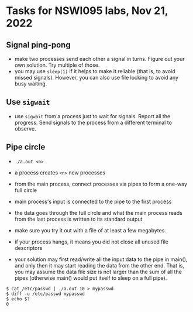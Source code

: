 # Tasks for NSWI095 labs, Nov 21, 2022

## Signal ping-pong

- make two processes send each other a signal in turns.  Figure out your own
  solution.  Try multiple of those.
- you may use `sleep(1)` if it helps to make it reliable (that is, to avoid
  missed signals).  However, you can also use file locking to avoid any busy
  waiting.

## Use `sigwait`

- use `sigwait` from a process just to wait for signals.  Report all the
  progress.  Send signals to the process from a different terminal to observe.

## Pipe circle

- `./a.out <n>`

- a process creates `<n>` new processes
- from the main process, connect processes via pipes to form a one-way full
  circle
- main process's input is connected to the pipe to the first process
- the data goes through the full circle and what the main process reads from the
  last process is written to its standard output
- make sure you try it out with a file of at least a few megabytes.
- if your process hangs, it means you did not close all unused file descriptors
- your solution may first read/write all the input data to the pipe in main(),
  and only then it may start reading the data from the other end.  That is, you
  may assume the data file size is not larger than the sum of all the pipes
  (otherwise main() would put itself to sleep on a full pipe).

```
$ cat /etc/passwd | ./a.out 10 > mypasswd
$ diff -u /etc/passwd mypasswd
$ echo $?
0
```
